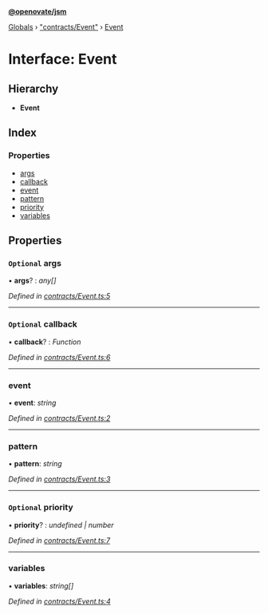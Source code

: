 **[@openovate/jsm](../README.md)**

[Globals](../globals.md) › [&quot;contracts/Event&quot;](../modules/_contracts_event_.md) › [Event](_contracts_event_.event.md)

# Interface: Event

## Hierarchy

* **Event**

## Index

### Properties

* [args](_contracts_event_.event.md#optional-args)
* [callback](_contracts_event_.event.md#optional-callback)
* [event](_contracts_event_.event.md#event)
* [pattern](_contracts_event_.event.md#pattern)
* [priority](_contracts_event_.event.md#optional-priority)
* [variables](_contracts_event_.event.md#variables)

## Properties

### `Optional` args

• **args**? : *any[]*

*Defined in [contracts/Event.ts:5](https://github.com/Openovate/jsm/blob/4675aed/src/contracts/Event.ts#L5)*

___

### `Optional` callback

• **callback**? : *Function*

*Defined in [contracts/Event.ts:6](https://github.com/Openovate/jsm/blob/4675aed/src/contracts/Event.ts#L6)*

___

###  event

• **event**: *string*

*Defined in [contracts/Event.ts:2](https://github.com/Openovate/jsm/blob/4675aed/src/contracts/Event.ts#L2)*

___

###  pattern

• **pattern**: *string*

*Defined in [contracts/Event.ts:3](https://github.com/Openovate/jsm/blob/4675aed/src/contracts/Event.ts#L3)*

___

### `Optional` priority

• **priority**? : *undefined | number*

*Defined in [contracts/Event.ts:7](https://github.com/Openovate/jsm/blob/4675aed/src/contracts/Event.ts#L7)*

___

###  variables

• **variables**: *string[]*

*Defined in [contracts/Event.ts:4](https://github.com/Openovate/jsm/blob/4675aed/src/contracts/Event.ts#L4)*